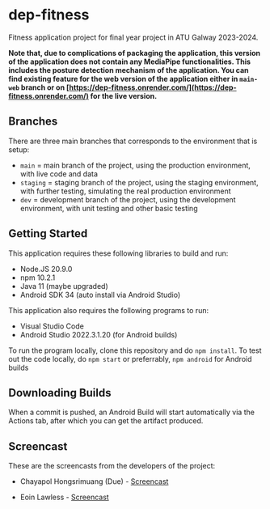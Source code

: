 # dep-fitness
Fitness application project for final year project in ATU Galway 2023-2024.

**Note that, due to complications of packaging the application, this version of the application does not contain any MediaPipe functionalities. This includes the posture detection mechanism of the application. You can find existing feature for the web version of the application either in `main-web` branch or on [https://dep-fitness.onrender.com/](https://dep-fitness.onrender.com/) for the live version.**

## Branches
There are three main branches that corresponds to the environment that is setup:
* `main` = main branch of the project, using the production environment, with live code and data
* `staging` = staging branch of the project, using the staging environment, with further testing, simulating the real production environment
* `dev` = development branch of the project, using the development environment, with unit testing and other basic testing

## Getting Started
This application requires these following libraries to build and run:
* Node.JS 20.9.0
* npm 10.2.1
* Java 11 (maybe upgraded)
* Android SDK 34 (auto install via Android Studio)

This application also requires the following programs to run:
* Visual Studio Code
* Android Studio 2022.3.1.20 (for Android builds)

To run the program locally, clone this repository and do `npm install`. To test out the code locally, do `npm start` or preferrably, `npm android` for Android builds

## Downloading Builds
When a commit is pushed, an Android Build will start automatically via the Actions tab, after which you can get the artifact produced.

## Screencast
These are the screencasts from the developers of the project:
* Chayapol Hongsrimuang (Due) - [Screencast](https://atlantictu-my.sharepoint.com/:v:/g/personal/g00388741_atu_ie/EckcXmi8PpVEiw45qPPjo_sB73fMlhcS_v0It7adr0phYw?e=XlKh0q)

* Eoin Lawless - [Screencast](https://www.youtube.com/watch?v=Cy9uHDY-8-4)

